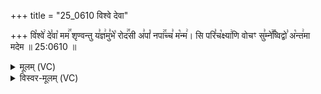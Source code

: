 +++
title = "25_0610 विश्वे देवा"

+++
वि꣡श्वे꣢ दे꣣वा꣡ मम꣢꣯ शृण्वन्तु य꣣ज्ञ꣢मु꣣भे꣡ रोद꣢꣯सी अ꣣पां꣡ नपा꣢꣯च्च꣣ म꣡न्म꣢। सि परि꣣च꣡क्ष्या꣢णि वोचꣳ सु꣣म्ने꣢꣫ष्विद्वो꣣ अ꣡न्त꣢मा मदेम ॥ 25:0610 ॥

<details><summary>मूलम् (VC)</summary>

वि꣡श्वे꣢ दे꣣वा꣡ मम꣢꣯ शृण्वन्तु य꣣ज्ञ꣢मु꣣भे꣢꣯ रोद꣢꣯सी अ꣣पां꣢꣯ नपा꣢꣯च्च꣣ म꣡न्म꣢ । मा꣢ वो꣣ व꣡चा꣢ꣳसि परि꣣च꣡क्ष्या꣢णि वोचꣳ सु꣣म्ने꣢꣫ष्विद्वो꣣ अ꣡न्त꣢मा मदेम ॥६१०॥
</details>

<details><summary>विस्वर-मूलम् (VC)</summary>

विश्वे देवा मम शृण्वन्तु यज्ञमुभे रोदसी अपां नपाच्च मन्म । मा वो वचाꣳसि परिचक्ष्याणि वोचꣳ सुम्नेष्विद्वो अन्तमा मदेम ॥६१०॥
</details>